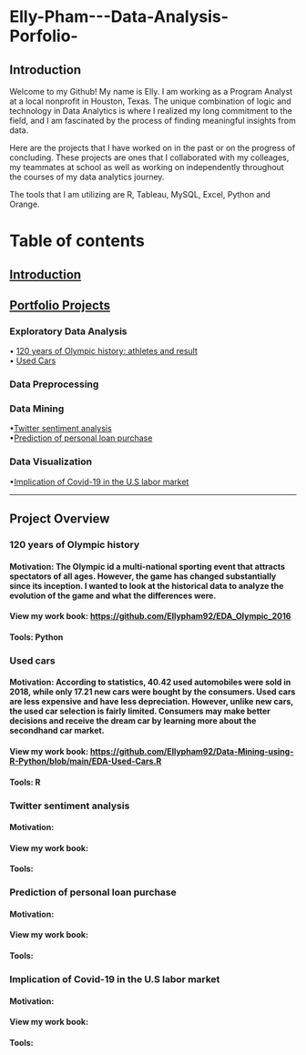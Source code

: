 # Elly-Pham---Data-Analysis-Porfolio-

## Introduction 
Welcome to my Github! My name is Elly. I am working as a Program Analyst at a local nonprofit in Houston, Texas. The unique combination of logic and technology in Data Analytics is where I realized my long commitment to the field, and I am fascinated by the process of finding meaningful insights from data. 

Here are the projects that I have worked on in the past or on the progress of concluding. These projects are ones that I collaborated with my colleages, my teammates at school as well as working on independently throughout the courses of my data analytics journey. 

The tools that I am utilizing are R, Tableau, MySQL, Excel, Python and Orange. 
     
# Table of contents     
 ## [Introduction](#Introduction) <br/>
 ## [Portfolio Projects](#Portfolio-Projects) <br/>
   ### Exploratory Data Analysis
   • [120 years of Olympic history: athletes and result](#120-years-of-Olympic-history) <br/>
   • [Used Cars](#Used-cars) <br/>
   ### Data Preprocessing
     
   ### Data Mining
   •[Twitter sentiment analysis](#Twitter-sentiment-analysis) <br/>
   •[Prediction of personal loan purchase](#Prediction-of-personal-loan-purchase)<br/>
   ### Data Visualization
   •[Implication of Covid-19 in the U.S labor market](#Implication-of-Covid-19-in-the-U.S-labor-market) <br/>
   
----
## Project Overview

 ### 120 years of Olympic history
  #### Motivation: The Olympic id a multi-national sporting event that attracts spectators of all ages. However, the game has changed substantially since its inception. I wanted to look at the historical data to analyze the evolution of the game and what the differences were.
  #### View my work book: https://github.com/Ellypham92/EDA_Olympic_2016
  #### Tools: Python 

### Used cars 
  #### Motivation: According to statistics, 40.42 used automobiles were sold in 2018, while only 17.21 new cars were bought by the consumers. Used cars are less expensive and have less depreciation. However, unlike new cars, the used car selection is fairly limited. Consumers may make better decisions and receive the dream car by learning more about the secondhand car market.
  #### View my work book: https://github.com/Ellypham92/Data-Mining-using-R-Python/blob/main/EDA-Used-Cars.R
  #### Tools: R
  
 ### Twitter sentiment analysis
  #### Motivation:  
  #### View my work book: 
  #### Tools: 

 ### Prediction of personal loan purchase 
  #### Motivation:  
  #### View my work book: 
  #### Tools: 
  
### Implication of Covid-19 in the U.S labor market
  #### Motivation:  
  #### View my work book: 
  #### Tools: 
